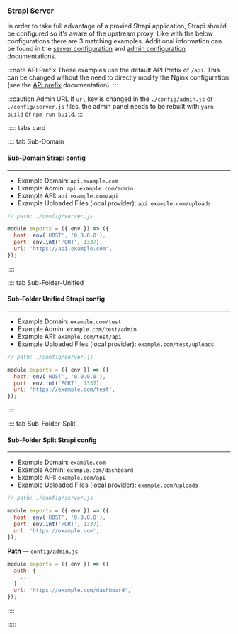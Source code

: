 ### Strapi Server

In order to take full advantage of a proxied Strapi application, Strapi should be configured so it's aware of the upstream proxy. Like with the below configurations there are 3 matching examples. Additional information can be found in the [server configuration](/developer-docs/latest/setup-deployment-guides/configurations/required/server.md) and [admin configuration](/developer-docs/latest/setup-deployment-guides/configurations/required/admin-panel.md) documentations.

:::note API Prefix
These examples use the default API Prefix of `/api`. This can be changed without the need to directly modify the Nginx configuration (see the [API prefix](/developer-docs/latest/setup-deployment-guides/configurations/optional/api.md) documentation).
:::

:::caution Admin URL
If `url` key is changed in the `./config/admin.js` or `./config/server.js` files, the admin panel needs to be rebuilt with `yarn build` or `npm run build`.
:::

::::: tabs card

:::: tab Sub-Domain

#### Sub-Domain Strapi config

---

- Example Domain: `api.example.com`
- Example Admin: `api.example.com/admin`
- Example API: `api.example.com/api`
- Example Uploaded Files (local provider): `api.example.com/uploads`


```js
// path: ./config/server.js

module.exports = ({ env }) => ({
  host: env('HOST', '0.0.0.0'),
  port: env.int('PORT', 1337),
  url: 'https://api.example.com',
});
```

::::

:::: tab Sub-Folder-Unified

#### Sub-Folder Unified Strapi config

---

- Example Domain: `example.com/test`
- Example Admin: `example.com/test/admin`
- Example API: `example.com/test/api`
- Example Uploaded Files (local provider): `example.com/test/uploads`


```js
// path: ./config/server.js

module.exports = ({ env }) => ({
  host: env('HOST', '0.0.0.0'),
  port: env.int('PORT', 1337),
  url: 'https://example.com/test',
});
```

::::

:::: tab Sub-Folder-Split

#### Sub-Folder Split Strapi config

---

- Example Domain: `example.com`
- Example Admin: `example.com/dashboard`
- Example API: `example.com/api`
- Example Uploaded Files (local provider): `example.com/uploads`


```js
// path: ./config/server.js

module.exports = ({ env }) => ({
  host: env('HOST', '0.0.0.0'),
  port: env.int('PORT', 1337),
  url: 'https://example.com',
});
```

**Path —** `config/admin.js`

```js
module.exports = ({ env }) => ({
  auth: {
    ...
  }
  url: 'https://example.com/dashboard',
});
```

::::

:::::

